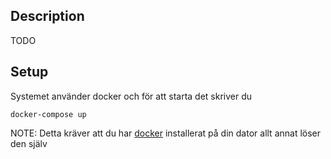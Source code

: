 ## Description
TODO

## Setup
Systemet använder docker och för att starta det skriver du
```
docker-compose up
```
NOTE: Detta kräver att du har [docker](https://www.docker.com/) installerat på din dator allt annat löser den själv
